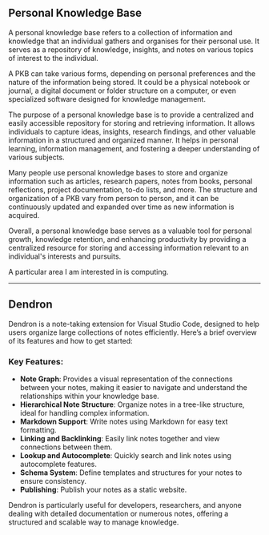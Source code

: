 
## Personal Knowledge Base

A personal knowledge base refers to a collection of information and knowledge that an individual gathers and organises for their personal use. It serves as a repository of knowledge, insights, and notes on various topics of interest to the individual.

A PKB can take various forms, depending on personal preferences and the nature of the information being stored. It could be a physical notebook or journal, a digital document or folder structure on a computer, or even specialized software designed for knowledge management.

The purpose of a personal knowledge base is to provide a centralized and easily accessible repository for storing and retrieving information. It allows individuals to capture ideas, insights, research findings, and other valuable information in a structured and organized manner. It helps in personal learning, information management, and fostering a deeper understanding of various subjects.

Many people use personal knowledge bases to store and organize information such as articles, research papers, notes from books, personal reflections, project documentation, to-do lists, and more. The structure and organization of a PKB vary from person to person, and it can be continuously updated and expanded over time as new information is acquired.

Overall, a personal knowledge base serves as a valuable tool for personal growth, knowledge retention, and enhancing productivity by providing a centralized resource for storing and accessing information relevant to an individual's interests and pursuits.

A particular area I am interested in is computing.

---

## Dendron

Dendron is a note-taking extension for Visual Studio Code, designed to help users organize large collections of notes efficiently. Here’s a brief overview of its features and how to get started:

### Key Features:
- **Note Graph**: Provides a visual representation of the connections between your notes, making it easier to navigate and understand the relationships within your knowledge base.
- **Hierarchical Note Structure**: Organize notes in a tree-like structure, ideal for handling complex information.
- **Markdown Support**: Write notes using Markdown for easy text formatting.
- **Linking and Backlinking**: Easily link notes together and view connections between them.
- **Lookup and Autocomplete**: Quickly search and link notes using autocomplete features.
- **Schema System**: Define templates and structures for your notes to ensure consistency.
- **Publishing**: Publish your notes as a static website.

Dendron is particularly useful for developers, researchers, and anyone dealing with detailed documentation or numerous notes, offering a structured and scalable way to manage knowledge.